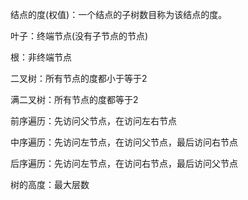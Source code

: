 结点的度(权值)：一个结点的子树数目称为该结点的度。

叶子：终端节点(没有子节点的节点)

根：非终端节点

二叉树：所有节点的度都小于等于2

满二叉树：所有节点的度都等于2

前序遍历：先访问父节点，在访问左右节点

中序遍历：先访问左节点，在访问父节点，最后访问右节点

后序遍历：先访问左节点，在访问右节点，最后访问父节点

树的高度：最大层数